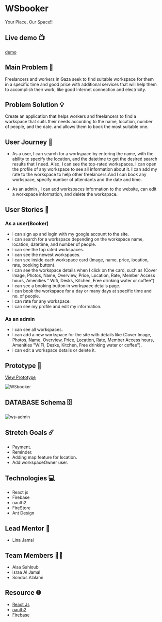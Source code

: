 # WSbooker

Your Place, Our Space!!

## Live demo 📺

[demo](https://ws-booker-af584.web.app/)

## **Main Problem** 🚫

Freelancers and workers in Gaza seek to find suitable workspace for them in a specific time and good price with additional services that will help them to accomplish their work, like good Internet connection and electricity.

## **Problem Solution** 💡

Create an application that helps workers and freelancers to find a workspace that suits their needs according to the name, location, number of people, and the date. and allows them to book the most suitable one.

## **User Journey** 🚀

- As a user, I can search for a workspace by entering the name, with the ability to specify the location, and the datetime to get the desired search results that I need. Also, I can see the top-rated workspaces. I can open the profile of any workspace to see all information about it. I can add my rate to the workspace to help other freelancers.And I can book any workspace, specify number of attendants and the date and time.

- As an admin , I can add workspaces information to the website, can edit a workspace information, and delete the workspace.

## **User Stories** 📝

### **As a user(Booker)**

- I can sign up and login with my google account to the site.
- I can search for a workspace depending on the workspace name, location, datetime, and number of people.
- I can see the top rated workspaces.
- I can see the newest workspaces.
- I can see inside each workspace card (Image, name, price, location, rate, booking button).
- I can see the workspace details when I click on the card, such as (Cover Image, Photos, Name, Overview, Price, Location, Rate, Member Access hours, Amenities " Wifi, Desks, Kitchen, Free drinking water or coffee").
- I can see a booking button in workspace details page.
- I can book the workspace for a day or many days at specific time and no. of people.
- I can rate for any workspace.
- I can see my profile and edit my information.

### **As an admin**

- I can see all workspaces.
- I can add a new workspace for the site with details like (Cover Image, Photos, Name, Overview, Price, Location, Rate, Member Access hours, Amenities "WIFI, Desks, Kitchen, Free drinking water or coffee").
- I can edit a workspace details or delete it.


## **Prototype** 🎨

[View Prototype](https://www.figma.com/proto/jyNhE8jvGetLezizZ3XnAV/WSbooker?node-id=8%3A2&scaling=min-zoom&page-id=0%3A1)

![WSbooker](https://i.imgur.com/DP7juf2.png)

## **DATABASE Schema** 🗄️

![ws-admin](https://user-images.githubusercontent.com/44459251/112457818-c964bb00-8d64-11eb-8d3b-2b10c57d0086.png)


## Stretch Goals ☄️

- Payment.
- Reminder.
- Adding map feature for location.
- Add workspaceOwner user.

## **Technologies** 💻

- React js
- Firebase
- oauth2
- FireStore
- Ant Design

## **Lead Mentor** 🍰

- Lina Jamal

## **Team Members** 👩‍💻

- Alaa Sahloub
- Israa Al Jamal
- Sondos Alalami

## **Resource** 🌐

- [React Js](https://reactjs.org/)
- [oauth2](https://developers.google.com/identity/protocols/oauth2)
- [Firebase](https://firebase.google.com/docs)

